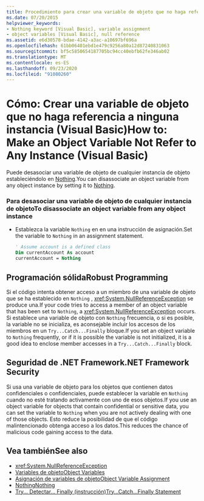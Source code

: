 ```yaml
---
title: Procedimiento para crear una variable de objeto que no haga referencia a ninguna instancia
ms.date: 07/20/2015
helpviewer_keywords:
- Nothing keyword [Visual Basic], variable assignment
- object variables [Visual Basic], null reference
ms.assetid: e6d30578-bdae-4142-a3ac-a10697bf696a
ms.openlocfilehash: 61bb06401ebd1e479c9256a80a12d87240831063
ms.sourcegitcommit: bf5c5850654187705bc94cc40ebfb62fe346ab02
ms.translationtype: MT
ms.contentlocale: es-ES
ms.lasthandoff: 09/23/2020
ms.locfileid: "91080260"
---
```

# <a name="how-to-make-an-object-variable-not-refer-to-any-instance-visual-basic"></a><span data-ttu-id="90ae7-102">Cómo: Crear una variable de objeto que no haga referencia a ninguna instancia (Visual Basic)</span><span class="sxs-lookup"><span data-stu-id="90ae7-102">How to: Make an Object Variable Not Refer to Any Instance (Visual Basic)</span></span>

<span data-ttu-id="90ae7-103">Puede desasociar una variable de objeto de cualquier instancia de objeto estableciéndolo en [Nothing](../../../language-reference/nothing.md).</span><span class="sxs-lookup"><span data-stu-id="90ae7-103">You can disassociate an object variable from any object instance by setting it to [Nothing](../../../language-reference/nothing.md).</span></span>  
  
### <a name="to-disassociate-an-object-variable-from-any-object-instance"></a><span data-ttu-id="90ae7-104">Para desasociar una variable de objeto de cualquier instancia de objeto</span><span class="sxs-lookup"><span data-stu-id="90ae7-104">To disassociate an object variable from any object instance</span></span>  
  
- <span data-ttu-id="90ae7-105">Establezca la variable `Nothing` en en una instrucción de asignación.</span><span class="sxs-lookup"><span data-stu-id="90ae7-105">Set the variable to `Nothing` in an assignment statement.</span></span>  
  
    ```vb  
    ' Assume account is a defined class  
    Dim currentAccount As account  
    currentAccount = Nothing  
    ```  
  
## <a name="robust-programming"></a><span data-ttu-id="90ae7-106">Programación sólida</span><span class="sxs-lookup"><span data-stu-id="90ae7-106">Robust Programming</span></span>  

 <span data-ttu-id="90ae7-107">Si el código intenta obtener acceso a un miembro de una variable de objeto que se ha establecido en `Nothing` , <xref:System.NullReferenceException> se produce una.</span><span class="sxs-lookup"><span data-stu-id="90ae7-107">If your code tries to access a member of an object variable that has been set to `Nothing`, a <xref:System.NullReferenceException> occurs.</span></span> <span data-ttu-id="90ae7-108">Si establece una variable de objeto con `Nothing` frecuencia, o si es posible, la variable no se inicializa, es aconsejable incluir los accesos de los miembros en un `Try...Catch...Finally` bloque.</span><span class="sxs-lookup"><span data-stu-id="90ae7-108">If you set an object variable to `Nothing` frequently, or if it is possible the variable is not initialized, it is a good idea to enclose member accesses in a `Try...Catch...Finally` block.</span></span>  
  
## <a name="net-framework-security"></a><span data-ttu-id="90ae7-109">Seguridad de .NET Framework</span><span class="sxs-lookup"><span data-stu-id="90ae7-109">.NET Framework Security</span></span>  

 <span data-ttu-id="90ae7-110">Si usa una variable de objeto para los objetos que contienen datos confidenciales o confidenciales, puede establecer la variable en `Nothing` cuando no esté tratando activamente con uno de esos objetos.</span><span class="sxs-lookup"><span data-stu-id="90ae7-110">If you use an object variable for objects that contain confidential or sensitive data, you can set the variable to `Nothing` when you are not actively dealing with one of those objects.</span></span> <span data-ttu-id="90ae7-111">Esto reduce la posibilidad de que el código malintencionado obtenga acceso a los datos.</span><span class="sxs-lookup"><span data-stu-id="90ae7-111">This reduces the chance of malicious code gaining access to the data.</span></span>  
  
## <a name="see-also"></a><span data-ttu-id="90ae7-112">Vea también</span><span class="sxs-lookup"><span data-stu-id="90ae7-112">See also</span></span>

- <xref:System.NullReferenceException>
- [<span data-ttu-id="90ae7-113">Variables de objeto</span><span class="sxs-lookup"><span data-stu-id="90ae7-113">Object Variables</span></span>](object-variables.md)
- [<span data-ttu-id="90ae7-114">Asignación de variables de objeto</span><span class="sxs-lookup"><span data-stu-id="90ae7-114">Object Variable Assignment</span></span>](object-variable-assignment.md)
- [<span data-ttu-id="90ae7-115">Nothing</span><span class="sxs-lookup"><span data-stu-id="90ae7-115">Nothing</span></span>](../../../language-reference/nothing.md)
- [<span data-ttu-id="90ae7-116">Try... Detectar... Finally (instrucción)</span><span class="sxs-lookup"><span data-stu-id="90ae7-116">Try...Catch...Finally Statement</span></span>](../../../language-reference/statements/try-catch-finally-statement.md)
